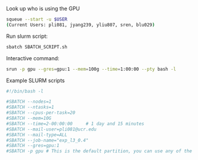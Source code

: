 Look up who is using the GPU
```bash
squeue --start -u $USER
(Current Users: pli081, jyang239, yliu807, sren, blu029)
```

Run slurm script: 
```bash
sbatch SBATCH_SCRIPT.sh
```

Interactive command:
```bash
srun -p gpu --gres=gpu:1 --mem=100g --time=1:00:00 --pty bash -l
```

Example SLURM scripts
```bash
#!/bin/bash -l

#SBATCH --nodes=1
#SBATCH --ntasks=1
#SBATCH --cpus-per-task=20
#SBATCH --mem=10G
#SBATCH --time=2-00:00:00     # 1 day and 15 minutes
#SBATCH --mail-user=pli081@ucr.edu
#SBATCH --mail-type=ALL
#SBATCH --job-name="exp_l3_0.4"
#SBATCH --gres=gpu:1
#SBATCH -p gpu # This is the default partition, you can use any of the following; intel, batch, highmem, gpu
```



